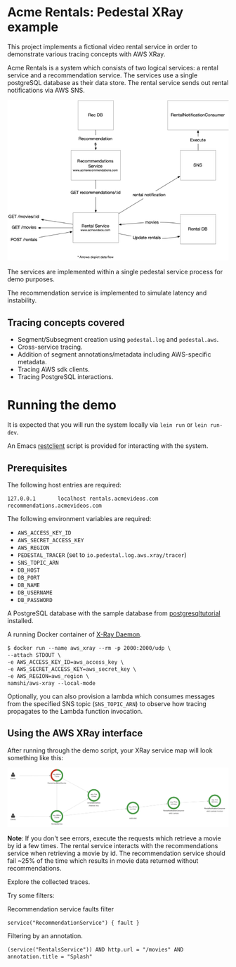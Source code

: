 # Acme Rentals: Pedestal XRay example

This project implements a fictional video rental service in order to
demonstrate various tracing concepts with AWS XRay.

Acme Rentals is a system which consists of two logical services: a
rental service and a recommendation service. The services use a single
postgreSQL database as their data store. The rental service sends out
rental notifications via AWS SNS.

![Demo architecture](./images/demo.png)

The services are implemented within a single pedestal service
process for demo purposes.

The recommendation service is implemented to simulate latency and
instability.

## Tracing concepts covered

- Segment/Subsegment creation using `pedestal.log` and `pedestal.aws`.
- Cross-service tracing.
- Addition of segment annotations/metadata including AWS-specific
  metadata.
- Tracing AWS sdk clients.
- Tracing PostgreSQL interactions.

# Running the demo

It is expected that you will run the system locally via `lein run` or
`lein run-dev`.

An Emacs [restclient](https://github.com/pashky/restclient.el) script
is provided for interacting with the system.

## Prerequisites

The following host entries are required:

```
127.0.0.1		localhost rentals.acmevideos.com recommendations.acmevideos.com
```

The following environment variables are required:

- `AWS_ACCESS_KEY_ID`
- `AWS_SECRET_ACCESS_KEY`
- `AWS_REGION`
- `PEDESTAL_TRACER` (set to `io.pedestal.log.aws.xray/tracer`)
- `SNS_TOPIC_ARN`
- `DB_HOST`
- `DB_PORT`
- `DB_NAME`
- `DB_USERNAME`
- `DB_PASSWORD`

A PostgreSQL database with the sample database from
[postgresqltutorial](http://www.postgresqltutorial.com/postgresql-sample-database/)
installed.


A running Docker container of [X-Ray
Daemon](https://docs.aws.amazon.com/xray/latest/devguide/xray-daemon-local.html).

```
$ docker run --name aws_xray --rm -p 2000:2000/udp \
--attach STDOUT \
-e AWS_ACCESS_KEY_ID=aws_access_key \
-e AWS_SECRET_ACCESS_KEY=aws_secret_key \
-e AWS_REGION=aws_region \
namshi/aws-xray --local-mode
```

Optionally, you can also provision a lambda which consumes messages
from the specified SNS topic (`SNS_TOPIC_ARN`) to observe how tracing
propagates to the Lambda function invocation.

## Using the AWS XRay interface

After running through the demo script, your XRay service map will look
something like this:

![Sample Service Map](./images/xray.png)

**Note**: If you don't see errors, execute the requests which retrieve a
movie by id a few times. The rental service interacts with the
recommendations service when retrieving a movie by id. The
recommendation service should fail ~25% of the time which results in
movie data returned without recommendations.

Explore the collected traces.

Try some filters:

Recommendation service faults filter

```
service("RecommendationService") { fault }
```

Filtering by an annotation.
```
(service("RentalsService")) AND http.url = "/movies" AND annotation.title = "Splash"

```
